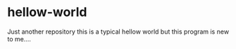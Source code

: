 # hellow-world
Just another repository
this is a typical hellow world but this program is new to me....
